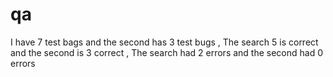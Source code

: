 # qa
I have 7 test bags and the second has 3 test bugs ,
The search 5 is correct and the second is 3 correct ,
The search had 2 errors and the second had 0 errors
